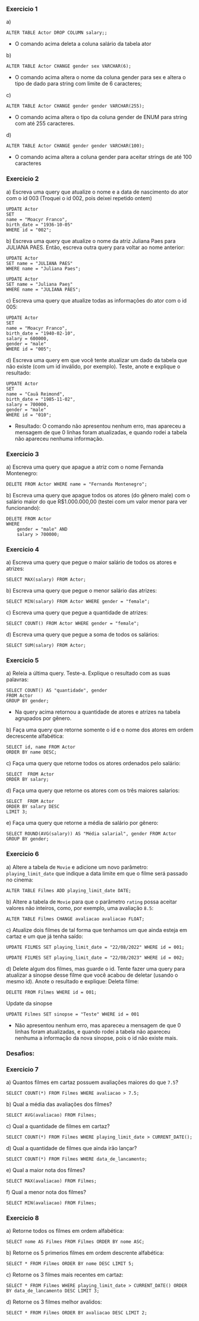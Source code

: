 ### Exercicio 1

a)

```
ALTER TABLE Actor DROP COLUMN salary;;
```

- O comando acima deleta a coluna salário da tabela ator

b)

```
ALTER TABLE Actor CHANGE gender sex VARCHAR(6);
```

- O comando acima altera o nome da coluna gender para sex e altera o tipo de dado para string com limite de 6 caracteres;

c)

```
ALTER TABLE Actor CHANGE gender gender VARCHAR(255);
```

- O comando acima altera o tipo da coluna gender de ENUM para string com até 255 caracteres.

d)

```
ALTER TABLE Actor CHANGE gender gender VARCHAR(100);
```

- O comando acima altera a coluna gender para aceitar strings de até 100 caracteres

### Exercicio 2

a) Escreva uma query que atualize o nome e a data de nascimento do ator com o id 003 (Troquei o id 002, pois deixei repetido ontem)

```
UPDATE Actor
SET
name = "Moacyr Franco",
birth_date = "1936-10-05"
WHERE id = "002";
```

b) Escreva uma query que atualize o nome da atriz Juliana Paes para JULIANA PAES. Então, escreva outra query para voltar ao nome anterior:

```
UPDATE Actor
SET name = "JULIANA PAES"
WHERE name = "Juliana Paes";

UPDATE Actor
SET name = "Juliana Paes"
WHERE name = "JULIANA PÃES";
```

c) Escreva uma query que atualize todas as informações do ator com o id 005:

```
UPDATE Actor
SET
name = "Moacyr Franco",
birth_date = "1940-02-10",
salary = 600000,
gender = "male"
WHERE id = "005";
```

d) Escreva uma query em que você tente atualizar um dado da tabela que não existe (com um id inválido, por exemplo). Teste, anote e explique o resultado:

```
UPDATE Actor
SET
name = "Cauã Reimond",
birth_date = "1985-11-02",
salary = 700000,
gender = "male"
WHERE id = "010";
```

- Resultado: O comando não apresentou nenhum erro, mas apareceu a mensagem de que 0 linhas foram atualizadas, e quando rodei a tabela não apareceu nenhuma informação.

### Exercicio 3

a) Escreva uma query que apague a atriz com o nome Fernanda Montenegro:

```
DELETE FROM Actor WHERE name = "Fernanda Montenegro";
```

b) Escreva uma query que apague todos os atores (do gênero male) com o salário maior do que R$1.000.000,00 (testei com um valor menor para ver funcionando):

```
DELETE FROM Actor
WHERE
	gender = "male" AND
	salary > 700000;
```

### Exercicio 4

a) Escreva uma query que pegue o maior salário de todos os atores e atrizes:

```
SELECT MAX(salary) FROM Actor;
```

b) Escreva uma query que pegue o menor salário das atrizes:

```
SELECT MIN(salary) FROM Actor WHERE gender = "female";
```

c) Escreva uma query que pegue a quantidade de atrizes:

```
SELECT COUNT() FROM Actor WHERE gender = "female";
```

d) Escreva uma query que pegue a soma de todos os salários:

```
SELECT SUM(salary) FROM Actor;
```

### Exercicio 5

a) Releia a última query. Teste-a. Explique o resultado com as suas palavras:

```
SELECT COUNT() AS "quantidade", gender
FROM Actor
GROUP BY gender;
```

- Na query acima retornou a quantidade de atores e atrizes na tabela agrupados por gênero.

b) Faça uma query que retorne somente o id e o nome dos atores em ordem decrescente alfabética:

```
SELECT id, name FROM Actor
ORDER BY name DESC;
```

c) Faça uma query que retorne todos os atores ordenados pelo salário:

```
SELECT  FROM Actor
ORDER BY salary;
```

d) Faça uma query que retorne os atores com os três maiores salarios:

```
SELECT  FROM Actor
ORDER BY salary DESC
LIMIT 3;
```

e) Faça uma query que retorne a média de salário por gênero:

```
SELECT ROUND(AVG(salary)) AS "Média salarial", gender FROM Actor
GROUP BY gender;
```

### Exercicio 6

a) Altere a tabela de `Movie` e adicione um novo parâmetro: `playing_limit_date` que indique a data limite em que o filme será passado no cinema:

```
ALTER TABLE Filmes ADD playing_limit_date DATE;
```

b) Altere a tabela de `Movie` para que o parâmetro `rating` possa aceitar valores não inteiros, como, por exemplo, uma avaliação `8.5`:

```
ALTER TABLE Filmes CHANGE avaliacao avaliacao FLOAT;
```

c) Atualize dois filmes de tal forma que tenhamos um que ainda esteja em cartaz e um que já tenha saído:

```
UPDATE FILMES SET playing_limit_date = "22/08/2022" WHERE id = 001;
```

```
UPDATE FILMES SET playing_limit_date = "22/08/2023" WHERE id = 002;
```

d) Delete algum dos filmes, mas guarde o id. Tente fazer uma query para atualizar a sinopse desse filme que você acabou de deletar (usando o mesmo id). Anote o resultado e explique:
Deleta filme:

```
DELETE FROM Filmes WHERE id = 001;
```

Update da sinopse

```
UPDATE Filmes SET sinopse = "Teste" WHERE id = 001
```

- Não apresentou nenhum erro, mas apareceu a mensagem de que 0 linhas foram atualizadas, e quando rodei a tabela não apareceu nenhuma a informação da nova sinopse, pois o id não existe mais.

### Desafios:

### Exercicio 7

a) Quantos filmes em cartaz possuem avaliações maiores do que `7.5`?

```
SELECT COUNT(*) FROM Filmes WHERE avaliacao > 7.5;
```

b) Qual a média das avaliações dos filmes?

```
SELECT AVG(avaliacao) FROM Filmes;
```

c) Qual a quantidade de filmes em cartaz?

```
SELECT COUNT(*) FROM Filmes WHERE playing_limit_date > CURRENT_DATE();
```

d) Qual a quantidade de filmes que ainda irão lançar?

```
SELECT COUNT(*) FROM Filmes WHERE data_de_lancamento;
```

e) Qual a maior nota dos filmes?

```
SELECT MAX(avaliacao) FROM Filmes;
```

f) Qual a menor nota dos filmes?

```
SELECT MIN(avaliacao) FROM Filmes;
```

### Exercicio 8

a) Retorne todos os filmes em ordem alfabética:

```
SELECT nome AS Filmes FROM Filmes ORDER BY nome ASC;
```

b) Retorne os 5 primerios filmes em ordem descrente alfabética:

```
SELECT * FROM Filmes ORDER BY nome DESC LIMIT 5;
```

c) Retorne os 3 filmes mais recentes em cartaz:

```
SELECT * FROM Filmes WHERE playing_limit_date > CURRENT_DATE() ORDER BY data_de_lancamento DESC LIMIT 3;
```

d) Retorne os 3 filmes melhor avalidos:

```
SELECT * FROM Filmes ORDER BY avaliacao DESC LIMIT 2;
```
